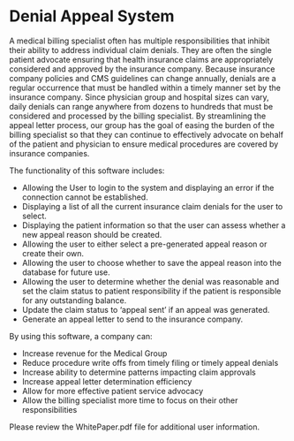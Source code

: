 # Denial Appeal System
 
A medical billing specialist often has multiple responsibilities that inhibit their ability to address individual claim denials. They are often the single patient advocate ensuring that health insurance claims are appropriately considered and approved by the insurance company. Because insurance company policies and CMS guidelines can change annually, denials are a regular occurrence that must be handled within a timely manner set by the insurance company. Since physician group and hospital sizes can vary, daily denials can range anywhere from dozens to hundreds that must be considered and processed by the billing specialist. By streamlining the appeal letter process, our group has the goal of easing the burden of the billing specialist so that they can continue to effectively advocate on behalf of the patient and physician to ensure medical procedures are covered by insurance companies.  

The functionality of this software includes:
* Allowing the User to login to the system and displaying an error if the connection cannot be established.
* Displaying a list of all the current insurance claim denials for the user to select.
*	Displaying the patient information so that the user can assess whether a new appeal reason should be created. 
*	Allowing the user to either select a pre-generated appeal reason or create their own.
*	Allowing the user to choose whether to save the appeal reason into the database for future use.
*	Allowing the user to determine whether the denial was reasonable and set the claim status to patient responsibility if the patient is responsible for any outstanding balance.
*	Update the claim status to ‘appeal sent’ if an appeal was generated.
*	Generate an appeal letter to send to the insurance company. 

By using this software, a company can:
*	Increase revenue for the Medical Group
*	Reduce procedure write offs from timely filing or timely appeal denials
*	Increase ability to determine patterns impacting claim approvals
*	Increase appeal letter determination efficiency
*	Allow for more effective patient service advocacy
*	Allow the billing specialist more time to focus on their other responsibilities

Please review the WhitePaper.pdf file for additional user information.
